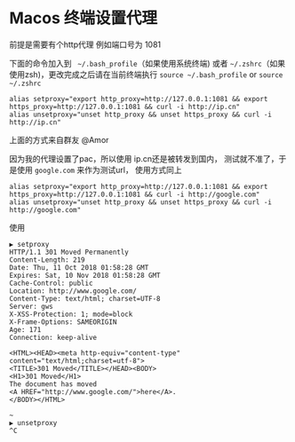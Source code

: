 Macos 终端设置代理
===============

前提是需要有个http代理 例如端口号为 1081

下面的命令加入到 ` ~/.bash_profile`（如果使用系统终端) 或者 `~/.zshrc`（如果使用zsh)，更改完成之后请在当前终端执行 `source ~/.bash_profile` or `source ~/.zshrc`

```
alias setproxy="export http_proxy=http://127.0.0.1:1081 && export https_proxy=http://127.0.0.1:1081 && curl -i http://ip.cn"
alias unsetproxy="unset http_proxy && unset https_proxy && curl -i http://ip.cn"
```
上面的方式来自群友 @Amor 


因为我的代理设置了pac，所以使用 ip.cn还是被转发到国内， 测试就不准了，于是使用 `google.com` 来作为测试url， 使用方式同上
```
alias setproxy="export http_proxy=http://127.0.0.1:1081 && export https_proxy=http://127.0.0.1:1081 && curl -i http://google.com"
alias unsetproxy="unset http_proxy && unset https_proxy && curl -i http://google.com"
```


使用
```
▶ setproxy
HTTP/1.1 301 Moved Permanently
Content-Length: 219
Date: Thu, 11 Oct 2018 01:58:28 GMT
Expires: Sat, 10 Nov 2018 01:58:28 GMT
Cache-Control: public
Location: http://www.google.com/
Content-Type: text/html; charset=UTF-8
Server: gws
X-XSS-Protection: 1; mode=block
X-Frame-Options: SAMEORIGIN
Age: 171
Connection: keep-alive

<HTML><HEAD><meta http-equiv="content-type" content="text/html;charset=utf-8">
<TITLE>301 Moved</TITLE></HEAD><BODY>
<H1>301 Moved</H1>
The document has moved
<A HREF="http://www.google.com/">here</A>.
</BODY></HTML>

~
▶ unsetproxy
^C
```
